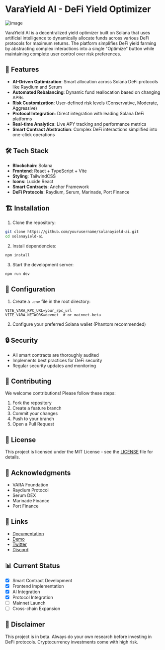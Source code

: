 # VaraYield AI - DeFi Yield Optimizer 

![image](https://github.com/user-attachments/assets/88cbd7d5-d5d3-4121-8d3b-67ad135c2eb1)


VaraYield AI is a decentralized yield optimizer built on Solana that uses artificial intelligence to dynamically allocate funds across various DeFi protocols for maximum returns. The platform simplifies DeFi yield farming by abstracting complex interactions into a single "Optimize" button while maintaining complete user control over risk preferences.

## 🚀 Features

- **AI-Driven Optimization**: Smart allocation across Solana DeFi protocols like Raydium and Serum
- **Automated Rebalancing**: Dynamic fund reallocation based on changing APRs
- **Risk Customization**: User-defined risk levels (Conservative, Moderate, Aggressive)
- **Protocol Integration**: Direct integration with leading Solana DeFi platforms
- **Real-time Analytics**: Live APY tracking and performance metrics
- **Smart Contract Abstraction**: Complex DeFi interactions simplified into one-click operations

## 🛠 Tech Stack

- **Blockchain**: Solana
- **Frontend**: React + TypeScript + Vite
- **Styling**: TailwindCSS
- **Icons**: Lucide React
- **Smart Contracts**: Anchor Framework
- **DeFi Protocols**: Raydium, Serum, Marinade, Port Finance

## 🏗 Installation

1. Clone the repository:
```bash
git clone https://github.com/yourusername/solanayield-ai.git
cd solanayield-ai
```

2. Install dependencies:
```bash
npm install
```

3. Start the development server:
```bash
npm run dev
```

## 🔧 Configuration

1. Create a `.env` file in the root directory:
```env
VITE_VARA_RPC_URL=your_rpc_url
VITE_VARA_NETWORK=devnet  # or mainnet-beta
```

2. Configure your preferred Solana wallet (Phantom recommended)

## 🔒 Security

- All smart contracts are thoroughly audited
- Implements best practices for DeFi security
- Regular security updates and monitoring

## 🤝 Contributing

We welcome contributions! Please follow these steps:

1. Fork the repository
2. Create a feature branch
3. Commit your changes
4. Push to your branch
5. Open a Pull Request

## 📜 License

This project is licensed under the MIT License - see the [LICENSE](LICENSE) file for details.

## 🌟 Acknowledgments

- VARA Foundation
- Raydium Protocol
- Serum DEX
- Marinade Finance
- Port Finance

## 🔗 Links

- [Documentation](https://docs.solanayield.ai)
- [Demo](https://demo.solanayield.ai)
- [Twitter](https://twitter.com/solanayield)
- [Discord](https://discord.gg/solanayield)

## 📊 Current Status

- [x] Smart Contract Development
- [x] Frontend Implementation
- [x] AI Integration
- [x] Protocol Integration
- [ ] Mainnet Launch
- [ ] Cross-chain Expansion

## 🚨 Disclaimer

This project is in beta. Always do your own research before investing in DeFi protocols. Cryptocurrency investments come with high risk.
